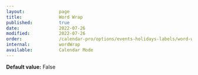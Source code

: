 ```yaml
---
layout:             page
title:              Word Wrap
published:          true
date:               2022-07-26
modified:           2022-07-26
order:              /calendar-pro/options/events-holidays-labels/word-wrap
internal:           wordWrap
available:          Calendar Mode
---
```

**Default value:** False